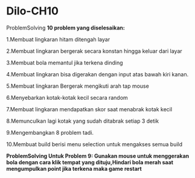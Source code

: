 # Dilo-CH10
ProblemSolving
**10 problem yang diselesaikan:**

1.Membuat lingkaran hitam ditengah layar

2.Membuat lingkaran bergerak secara konstan hingga keluar dari layar

3.Membuat bola memantul jika terkena dinding

4.Membuat lingkaran bisa digerakan dengan input atas bawah kiri kanan.

5.Membuat lingkaran Bergerak mengikuti arah tap mouse

6.Menyebarkan kotak-kotak kecil secara random

7.Membuat lingkaran mendapatkan skor saat menabrak kotak kecil

8.Memunculkan lagi kotak yang sudah ditabrak setiap 3 detik

9.Mengembangkan 8 problem tadi.

10.Membuat build berisi menu selection untuk mengakses semua build

**ProblemSolving Untuk Problem 9: Gunakan mouse untuk menggerakan bola dengan cara klik tempat yang dituju,Hindari bola merah saat mengumpulkan point jika terkena maka game restart**
